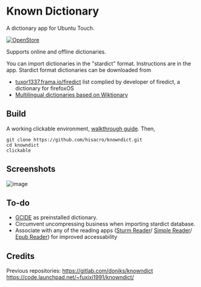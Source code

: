 # Known Dictionary

A dictionary app for Ubuntu Touch. 

[![OpenStore](https://open-store.io/badges/en_US.png)](https://open-store.io/app/knowndict.hisacro)

Supports online and offline dictionaries. 

You can import dictionaries in the "stardict" format. Instructions are in the app.
Stardict format dictionaries can be downloaded from 

* [tuxor1337.frama.io/firedict][1] list complied by developer of firedict, a dictionary for firefoxOS
* [Multilingual dictionaries based on Wiktionary][7] 
## Build
A working clickable environment, [walkthrough guide][8]. Then,
```
git clone https://github.com/hisacro/knowndict.git
cd knowndict 
clickable

```
## Screenshots

![image](https://github.com/user-attachments/assets/daa19013-6f8d-4f61-9a84-1b202a3f6436)

## To-do

* [GCIDE][2] as preinstalled dictionary.
* Circumvent uncompressing business when importing stardict database.
* Associate with any of the reading apps ([Sturm Reader][3]/ [Simple Reader][4]/ [Epub Reader][5]) for improved accessability  

## Credits

Previous repositories:
https://gitlab.com/doniks/knowndict
https://code.launchpad.net/~fuxixi1991/knowndict/

[1]: https://web.archive.org/web/20240820104935/https://tuxor1337.frama.io/firedict/dictionaries.html
[2]: https://gcide.gnu.org.ua/
[3]: https://open-store.io/app/sturmreader.emanuelesorce
[4]: https://open-store.io/app/simplereader.collaproductions
[5]: https://open-store.io/app/net.gsantner.ut.epubviewer
[7]: https://github.com/BoboTiG/ebook-reader-dict/releases
[8]: https://ubports.gitlab.io/marketing/education/ub-clickable-1/trainingpart1module1.html

